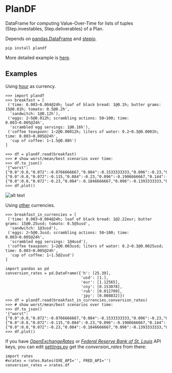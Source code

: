 # PlanDF
DataFrame for computing Value-Over-Time for lists of tuples (Step.investables, Step.deliverables) of a Plan.

Depends on [pandas.DataFrame](http://pandas.pydata.org/pandas-docs/stable/generated/pandas.DataFrame.html) and [stepio](https://github.com/wefindx/StepIO).

```
pip install plandf
```

More detailed example is [here](/README.ipynb).

## Examples

Using [hour](https://research.stlouisfed.org/fred2/series/CES0500000003) as currency.

```{python}
>>> import plandf
>>> breakfast = [
 ('time: 0.003~0.004@24h; loaf of black bread: 1@0.1h; butter grams: 15@0.01h; tomato: 0.5@0.2h',
  'sandwitch: 1@0.12h'),
 ('eggs: 2~5@0.012h; scrambling actions: 50~100; time: 0.003~0.005@24h',
  'scrambled egg servings: 1@0.16h'),
 ('coffee teaspoon: 1~2@0.00012h; liters of water: 0.2~0.3@0.0001h; time: 0.003~0.005@24h',
  'cup of coffee: 1~1.5@0.08h')
]

>>> df = plandf.read(breakfast)
>>> # show worst/mean/best scenarios over time:
>>> df.to_json()
'{"worst":{"0.0":0.0,"0.072":-0.0766666667,"0.084":-0.1533333333,"0.096":-0.23,"0.144":-0.1966666667,"0.18":-0.1633333333,"0.216":-0.13,"0.216":-0.1034233333,"0.276":-0.0768466667,"0.336":-0.05027},"mean":{"0.0":0.0,"0.072":-0.115,"0.084":-0.23,"0.096":-0.1906666667,"0.144":-0.1513333333,"0.18":-0.112,"0.216":-0.078735,"0.216":-0.04547,"0.276":-0.012205,"0.336":-0.012205},"best":{"0.0":0.0,"0.072":-0.23,"0.084":-0.1846666667,"0.096":-0.1393333333,"0.144":-0.094,"0.18":-0.0540466667,"0.216":-0.0140933333,"0.216":0.02586,"0.276":0.02586,"0.336":0.02586}}'
>>> df.plot()
```

![alt text](https://raw.githubusercontent.com/Mindey/mindey.github.io/master/media/conversations/breakfast.png "Plan value over time")

Using [other](https://openexchangerates.org/) currencies.

```{python}
>>> breakfast_in_currencies = [
 ('time: 0.003~0.004@24h; loaf of black bread: 1@2.22eur; butter grams: 15@0.25usd; tomato: 0.5@5usd',
  'sandwitch: 1@3usd'),
 ('eggs: 2~5@0.3usd; scrambling actions: 50~100; time: 0.003~0.005@24h',
  'scrambled egg servings: 1@4usd'),
 ('coffee teaspoon: 1~2@0.003usd; liters of water: 0.2~0.3@0.0025usd; time: 0.003~0.005@24h',
  'cup of coffee: 1~1.5@2usd')
]

import pandas as pd
conversion_rates = pd.DataFrame({'h': [25.39],
                                 'usd': [1.],
                                 'eur': [1.12565],
                                 'cny': [0.153078],
                                 'rub': [0.012709],
                                 'jpy': [0.008832]})
>>> df = plandf.read(breakfast_in_currencies,conversion_rates)
>>> # show worst/mean/best scenarios over time:
>>> df.to_json()
'{"worst":{"0.0":0.0,"0.072":-0.0766666667,"0.084":-0.1533333333,"0.096":-0.23,"0.144":-0.1966666667,"0.18":-0.1633333333,"0.216":-0.13,"0.216":-0.1034233333,"0.276":-0.0768466667,"0.336":-0.05027},"mean":{"0.0":0.0,"0.072":-0.115,"0.084":-0.23,"0.096":-0.1906666667,"0.144":-0.1513333333,"0.18":-0.112,"0.216":-0.078735,"0.216":-0.04547,"0.276":-0.012205,"0.336":-0.012205},"best":{"0.0":0.0,"0.072":-0.23,"0.084":-0.1846666667,"0.096":-0.1393333333,"0.144":-0.094,"0.18":-0.0540466667,"0.216":-0.0140933333,"0.216":0.02586,"0.276":0.02586,"0.336":0.02586}}'
>>> df.plot()
```

If you have _[OpenExchangeRates](https://openexchangerates.org/)_ or _[Federal Reserve Bank of St. Louis](https://research.stlouisfed.org/fred2/series/CES0500000003)_ API keys, you can edit [settings.py](https://github.com/WeFindX/PlanDF/blob/master/plandf/settings.py) get the *conversion_rates* from there:

```
import rates
#xrates = rates.Rates(OXE_API='', FRED_API='')
conversion_rates = xrates.df
```
